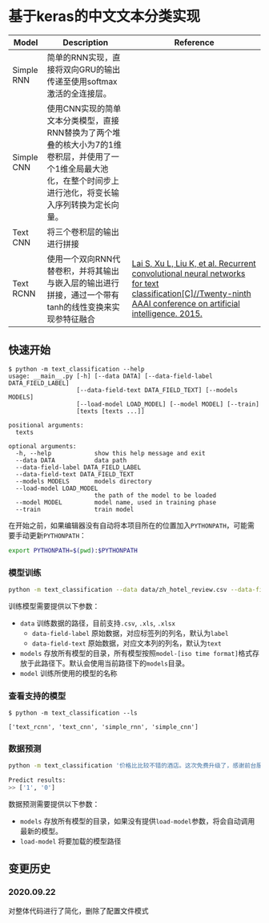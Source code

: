 # 基于keras的中文文本分类实现


| Model      | Description                                                                                                                                                       | Reference                                                                                                                                                                    |
| ---------- | ----------------------------------------------------------------------------------------------------------------------------------------------------------------- | ---------------------------------------------------------------------------------------------------------------------------------------------------------------------------- |
| Simple RNN | 简单的RNN实现，直接将双向GRU的输出传递至使用softmax激活的全连接层。                                                                                               |
| Simple CNN | 使用CNN实现的简单文本分类模型，直接RNN替换为了两个堆叠的核大小为7的1维卷积层，并使用了一个1维全局最大池化，在整个时间步上进行池化，将变长输入序列转换为定长向量。 |
| Text CNN   | 将三个卷积层的输出进行拼接                                                                                                                                        |
| Text RCNN  | 使用一个双向RNN代替卷积，并将其输出与嵌入层的输出进行拼接，通过一个带有tanh的线性变换来实现参特征融合                                                             | [Lai S, Xu L, Liu K, et al. Recurrent convolutional neural networks for text classification\[C\]//Twenty-ninth AAAI conference on artificial intelligence. 2015.][text-rcnn] |

[text-rcnn]: https://www.deeplearningitalia.com/wp-content/uploads/2018/03/Recurrent-Convolutional-Neural-Networks-for-Text-Classification.pdf


## 快速开始

```
$ python -m text_classification --help
usage: __main__.py [-h] [--data DATA] [--data-field-label DATA_FIELD_LABEL]
                   [--data-field-text DATA_FIELD_TEXT] [--models MODELS]
                   [--load-model LOAD_MODEL] [--model MODEL] [--train]
                   [texts [texts ...]]

positional arguments:
  texts

optional arguments:
  -h, --help            show this help message and exit
  --data DATA           data path
  --data-field-label DATA_FIELD_LABEL
  --data-field-text DATA_FIELD_TEXT
  --models MODELS       models directory
  --load-model LOAD_MODEL
                        the path of the model to be loaded
  --model MODEL         model name, used in training phase
  --train               train model
```

在开始之前，如果编辑器没有自动将本项目所在的位置加入`PYTHONPATH`，可能需要手动更新`PYTHONPATH`：

```sh
export PYTHONPATH=$(pwd):$PYTHONPATH
```

### 模型训练

```sh
python -m text_classification --data data/zh_hotel_review.csv --data-field-text review --model text_cnn --train
```

训练模型需要提供以下参数：

- `data` 训练数据的路径，目前支持`.csv`, `.xls`, `.xlsx`
  - `data-field-label` 原始数据，对应标签列的列名，默认为`label`
  - `data-field-text` 原始数据，对应文本列的列名，默认为`text`
- `models` 存放所有模型的目录，所有模型按照`model-[iso time format]`格式存放于此路径下。默认会使用当前路径下的`models`目录。
- `model` 训练所使用的模型的名称

### 查看支持的模型

```
$ python -m text_classification --ls

['text_rcnn', 'text_cnn', 'simple_rnn', 'simple_cnn']
```

### 数据预测

```sh
python -m text_classification '价格比比较不错的酒店。这次免费升级了，感谢前台服务员。房子还好，地毯是新的，比上次的好些。' '非常差的服务！！！！你要继续误导消费者吗？！'

Predict results:
>> ['1', '0']
```

数据预测需要提供以下参数：
- `models` 存放所有模型的目录，如果没有提供`load-model`参数，将会自动调用最新的模型。
- `load-model` 将要加载的模型路径

## 变更历史

### 2020.09.22

对整体代码进行了简化，删除了配置文件模式
